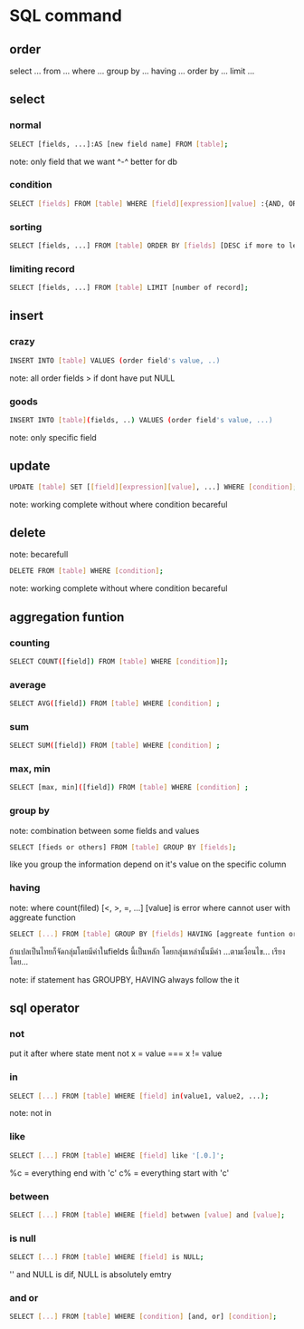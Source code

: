 # SQL command

## order

select ... from ... where ... group by ... having ... order by ... limit ... 

## select

### normal 

```bash
SELECT [fields, ...]:AS [new field name] FROM [table];
```

note: only field that we want ^-^ better for db

### condition

```bash
SELECT [fields] FROM [table] WHERE [field][expression][value] :{AND, OR ..};
```

### sorting

```bash
SELECT [fields, ...] FROM [table] ORDER BY [fields] [DESC if more to less];
```

### limiting record

```bash
SELECT [fields, ...] FROM [table] LIMIT [number of record];
```

## insert

### crazy

```bash
INSERT INTO [table] VALUES (order field's value, ..)
```

note: all order fields > if dont have put NULL

### goods

```bash
INSERT INTO [table](fields, ..) VALUES (order field's value, ...)
```

note: only specific field

## update

```bash
UPDATE [table] SET [[field][expression][value], ...] WHERE [condition];
```

note: working complete without where condition becareful

## delete

note: becarefull

```bash
DELETE FROM [table] WHERE [condition]; 
```

note: working complete without where condition becareful

## aggregation funtion

### counting 

```bash
SELECT COUNT([field]) FROM [table] WHERE [condition]];
```

### average 

```bash
SELECT AVG([field]) FROM [table] WHERE [condition] ;
```

### sum

```bash
SELECT SUM([field]) FROM [table] WHERE [condition] ;
```

### max, min

```bash
SELECT [max, min]([field]) FROM [table] WHERE [condition] ;
```

### group by

note: combination between some fields and values

```bash
SELECT [fieds or others] FROM [table] GROUP BY [fields];
```

like you group the information depend on it's value on the specific column

### having

note: where count(filed) [<, >, =, ...] [value] is error
where cannot user with aggreate function

```bash
SELECT [...] FROM [table] GROUP BY [fields] HAVING [aggreate funtion or fields or as name][operation][value] ORDER BY [field];
```

ถ้าแปลเป็นไทยก็จัดกลุ่มโดยมีค่าในfields นี้เป็นหลัก โดยกลุ่มเหล่านั้นมีค่า ...ตามเงื่อนไข... เรียงโดย...

note: if statement has GROUPBY, HAVING always follow the it

## sql operator

### not 

put it after where state ment 
not x = value  === x != value

### in

```bash
SELECT [...] FROM [table] WHERE [field] in(value1, value2, ...);
```

note: not in 

### like 

```bash
SELECT [...] FROM [table] WHERE [field] like '[.0.]';
```

%c = everything end with 'c'
c% = everything start with 'c'

### between 

```bash
SELECT [...] FROM [table] WHERE [field] betwwen [value] and [value];
```

### is null

```bash
SELECT [...] FROM [table] WHERE [field] is NULL;
```

'' and NULL is dif, NULL is absolutely emtry

### and or

```bash
SELECT [...] FROM [table] WHERE [condition] [and, or] [condition];
```
